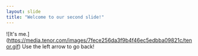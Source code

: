 ```yaml
---
layout: slide
title: "Welcome to our second slide!"
---
```

![It's me.] (https://media.tenor.com/images/7fece256da3f9b4f46ec5edbba09821c/tenor.gif)
Use the left arrow to go back!
